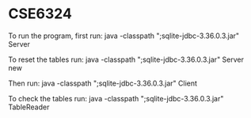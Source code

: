 # CSE6324
To run the program, first run:
java -classpath ";sqlite-jdbc-3.36.0.3.jar" Server

To reset the tables run:
java -classpath ";sqlite-jdbc-3.36.0.3.jar" Server new
 
Then run:
java -classpath ";sqlite-jdbc-3.36.0.3.jar" Client

To check the tables run:
java -classpath ";sqlite-jdbc-3.36.0.3.jar" TableReader
